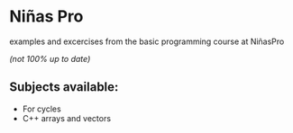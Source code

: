 # Niñas Pro
examples and excercises from the basic programming course at NiñasPro

*(not 100% up to date)*


## Subjects available:
* For cycles
* C++ arrays and vectors
